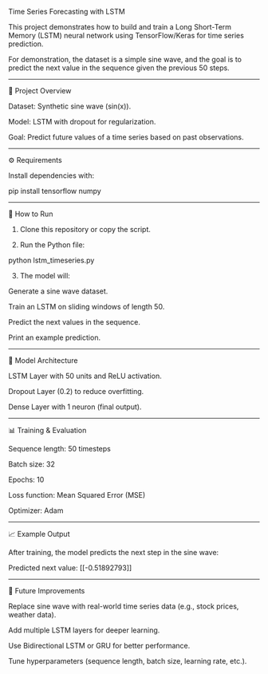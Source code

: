 
Time Series Forecasting with LSTM

This project demonstrates how to build and train a Long Short-Term Memory (LSTM) neural network using TensorFlow/Keras for time series prediction.

For demonstration, the dataset is a simple sine wave, and the goal is to predict the next value in the sequence given the previous 50 steps.


---

📌 Project Overview

Dataset: Synthetic sine wave (sin(x)).

Model: LSTM with dropout for regularization.

Goal: Predict future values of a time series based on past observations.



---

⚙️ Requirements

Install dependencies with:

pip install tensorflow numpy


---

🚀 How to Run

1. Clone this repository or copy the script.


2. Run the Python file:

python lstm_timeseries.py


3. The model will:

Generate a sine wave dataset.

Train an LSTM on sliding windows of length 50.

Predict the next values in the sequence.

Print an example prediction.





---

🧠 Model Architecture

LSTM Layer with 50 units and ReLU activation.

Dropout Layer (0.2) to reduce overfitting.

Dense Layer with 1 neuron (final output).



---

📊 Training & Evaluation

Sequence length: 50 timesteps

Batch size: 32

Epochs: 10

Loss function: Mean Squared Error (MSE)

Optimizer: Adam



---

📈 Example Output

After training, the model predicts the next step in the sine wave:

Predicted next value: [[-0.51892793]]


---

🔮 Future Improvements

Replace sine wave with real-world time series data (e.g., stock prices, weather data).

Add multiple LSTM layers for deeper learning.

Use Bidirectional LSTM or GRU for better performance.

Tune hyperparameters (sequence length, batch size, learning rate, etc.).

